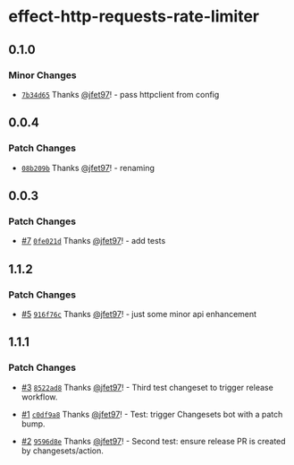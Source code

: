 # effect-http-requests-rate-limiter

## 0.1.0

### Minor Changes

- [`7b34d65`](https://github.com/jfet97/effect-http-requests-rate-limiter/commit/7b34d656cd1339f47092a4982aeaaa29459714fb) Thanks [@jfet97](https://github.com/jfet97)! - pass httpclient from config

## 0.0.4

### Patch Changes

- [`08b209b`](https://github.com/jfet97/effect-http-requests-rate-limiter/commit/08b209b334e6c1567171b8cf4d2ce28f8f6fabe0) Thanks [@jfet97](https://github.com/jfet97)! - renaming

## 0.0.3

### Patch Changes

- [#7](https://github.com/jfet97/effect-http-requests-rate-limiter/pull/7) [`0fe021d`](https://github.com/jfet97/effect-http-requests-rate-limiter/commit/0fe021de0b48167def41321e29e72ea8156a9a62) Thanks [@jfet97](https://github.com/jfet97)! - add tests

## 1.1.2

### Patch Changes

- [#5](https://github.com/jfet97/effect-http-requests-rate-limiter/pull/5) [`916f76c`](https://github.com/jfet97/effect-http-requests-rate-limiter/commit/916f76c95f8292bdd34ebfe378ab0af111def613) Thanks [@jfet97](https://github.com/jfet97)! - just some minor api enhancement

## 1.1.1

### Patch Changes

- [#3](https://github.com/jfet97/effect-http-requests-rate-limiter/pull/3) [`8522ad8`](https://github.com/jfet97/effect-http-requests-rate-limiter/commit/8522ad884e6b8efbdc5609c0f41728d8de366d88) Thanks [@jfet97](https://github.com/jfet97)! - Third test changeset to trigger release workflow.

- [#1](https://github.com/jfet97/effect-http-requests-rate-limiter/pull/1) [`c0df9a8`](https://github.com/jfet97/effect-http-requests-rate-limiter/commit/c0df9a8d0d6873f49d5c9e64617f74c438f28ab1) Thanks [@jfet97](https://github.com/jfet97)! - Test: trigger Changesets bot with a patch bump.

- [#2](https://github.com/jfet97/effect-http-requests-rate-limiter/pull/2) [`9596d8e`](https://github.com/jfet97/effect-http-requests-rate-limiter/commit/9596d8ecd263389abb73a5a0072eecc91c0a5f0c) Thanks [@jfet97](https://github.com/jfet97)! - Second test: ensure release PR is created by changesets/action.
